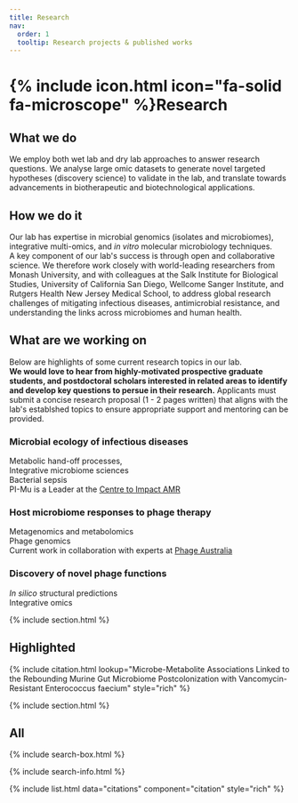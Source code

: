 ```yaml
---
title: Research
nav:
  order: 1
  tooltip: Research projects & published works
---
```


# {% include icon.html icon="fa-solid fa-microscope" %}Research

## What we do
We employ both wet lab and dry lab approaches to answer research questions. We analyse large omic datasets to generate novel targeted hypotheses (discovery science) to validate in the lab, and translate towards advancements in biotherapeutic and biotechnological applications. 

## How we do it
Our lab has expertise in microbial genomics (isolates and microbiomes), integrative multi-omics, and *in vitro* molecular microbiology techniques.<br/> 
A key component of our lab's success is through open and collaborative science. We therefore work closely with world-leading researchers from Monash University, and with colleagues at the Salk Institute for Biological Studies, University of California San Diego, Wellcome Sanger Institute, and Rutgers Health New Jersey Medical School, to address global research challenges of mitigating infectious diseases, antimicrobial resistance, and understanding the links across microbiomes and human health. 

## What are we working on
Below are highlights of some current research topics in our lab.<br/>
**We would love to hear from highly-motivated prospective graduate students, and postdoctoral scholars interested in related areas to identify and develop key questions to persue in their research.** Applicants must submit a concise research proposal (1 - 2 pages written) that aligns with the lab's establshed topics to ensure appropriate support and mentoring can be provided. 

### Microbial ecology of infectious diseases
Metabolic hand-off processes,<br/> 
Integrative microbiome sciences<br/>
Bacterial sepsis<br/>
PI-Mu is a Leader at the [Centre to Impact AMR](https://www.monash.edu/impact-amr) 

### Host microbiome responses to phage therapy
Metagenomics and metabolomics<br/>
Phage genomics<br/>
Current work in collaboration with experts at [Phage Australia](https://www.phageaustralia.org)<br/>

### Discovery of novel phage functions
*In silico* structural predictions<br/>
Integrative omics



{% include section.html %}

## Highlighted

{% include citation.html lookup="Microbe-Metabolite Associations Linked to the Rebounding Murine Gut Microbiome Postcolonization with Vancomycin-Resistant Enterococcus faecium" style="rich" %}

{% include section.html %}

## All

{% include search-box.html %}

{% include search-info.html %}

{% include list.html data="citations" component="citation" style="rich" %}
